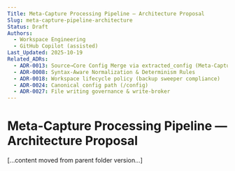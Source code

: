 ```yaml
---
Title: Meta-Capture Processing Pipeline — Architecture Proposal
Slug: meta-capture-pipeline-architecture
Status: Draft
Authors:
  - Workspace Engineering
  - GitHub Copilot (assisted)
Last_Updated: 2025-10-19
Related_ADRs:
  - ADR-0013: Source→Core Config Merge via extracted_config (Meta-Capture Pipeline)
  - ADR-0008: Syntax-Aware Normalization & Determinism Rules
  - ADR-0018: Workspace lifecycle policy (backup sweeper compliance)
  - ADR-0024: Canonical config path (/config)
  - ADR-0027: File writing governance & write-broker
---
```


# Meta-Capture Processing Pipeline — Architecture Proposal

[...content moved from parent folder version...]
